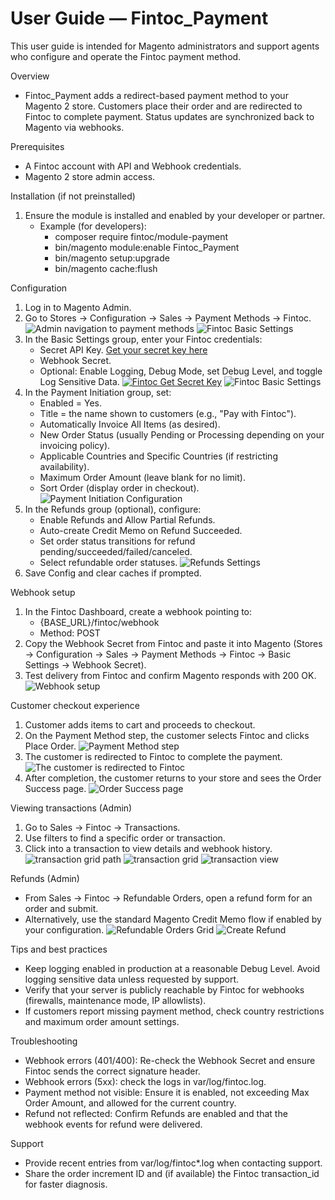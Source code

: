 # User Guide — Fintoc_Payment

This user guide is intended for Magento administrators and support agents who configure and operate the Fintoc payment method.

Overview
- Fintoc_Payment adds a redirect-based payment method to your Magento 2 store. Customers place their order and are redirected to Fintoc to complete payment. Status updates are synchronized back to Magento via webhooks.

Prerequisites
- A Fintoc account with API and Webhook credentials.
- Magento 2 store admin access.

Installation (if not preinstalled)
1) Ensure the module is installed and enabled by your developer or partner.
   - Example (for developers):
     - composer require fintoc/module-payment
     - bin/magento module:enable Fintoc_Payment
     - bin/magento setup:upgrade
     - bin/magento cache:flush

Configuration
1) Log in to Magento Admin.
2) Go to Stores → Configuration → Sales → Payment Methods → Fintoc.
   ![Admin navigation to payment methods](images/admin-navigation.png)
   ![Fintoc Basic Settings](images/admin-navigation-2.png)
3) In the Basic Settings group, enter your Fintoc credentials:
   - Secret API Key. [Get your secret key here](https://dashboard.fintoc.com/api-keys)
   - Webhook Secret.
   - Optional: Enable Logging, Debug Mode, set Debug Level, and toggle Log Sensitive Data.
   [![Fintoc Get Secret Key](images/get-secret-key.png)](https://docs.fintoc.com/docs/api-keys)
   ![Fintoc Basic Settings](images/fintoc-basic-settings.png)
4) In the Payment Initiation group, set:
   - Enabled = Yes.
   - Title = the name shown to customers (e.g., "Pay with Fintoc").
   - Automatically Invoice All Items (as desired).
   - New Order Status (usually Pending or Processing depending on your invoicing policy).
   - Applicable Countries and Specific Countries (if restricting availability).
   - Maximum Order Amount (leave blank for no limit).
   - Sort Order (display order in checkout).
   ![Payment Initiation Configuration](images/fintoc-payment-initiation.png)
5) In the Refunds group (optional), configure:
   - Enable Refunds and Allow Partial Refunds.
   - Auto-create Credit Memo on Refund Succeeded.
   - Set order status transitions for refund pending/succeeded/failed/canceled.
   - Select refundable order statuses.
   ![Refunds Settings](images/fintoc-refunds-settings.png)
6) Save Config and clear caches if prompted.

Webhook setup
1) In the Fintoc Dashboard, create a webhook pointing to:
   - {BASE_URL}/fintoc/webhook
   - Method: POST
2) Copy the Webhook Secret from Fintoc and paste it into Magento (Stores → Configuration → Sales → Payment Methods → Fintoc → Basic Settings → Webhook Secret).
3) Test delivery from Fintoc and confirm Magento responds with 200 OK.
   ![Webhook setup](images/fintoc-get-webhook-secret.png)

Customer checkout experience
1) Customer adds items to cart and proceeds to checkout.
2) On the Payment Method step, the customer selects Fintoc and clicks Place Order.
    ![Payment Method step](images/checkout-select-fintoc.png)
3) The customer is redirected to Fintoc to complete the payment.
   ![The customer is redirected to Fintoc](images/fintoc-redirect-page.png)
4) After completion, the customer returns to your store and sees the Order Success page.
    ![Order Success page](images/order-success-page.png)

Viewing transactions (Admin)
1) Go to Sales → Fintoc → Transactions.
2) Use filters to find a specific order or transaction.
3) Click into a transaction to view details and webhook history.
    ![transaction grid path](images/admin-transactions-grid.png)
    ![transaction grid](images/admin-transactions-grid-2.png)
    ![transaction view](images/admin-transactions-view.png)

Refunds (Admin)
- From Sales → Fintoc → Refundable Orders, open a refund form for an order and submit.
- Alternatively, use the standard Magento Credit Memo flow if enabled by your configuration.
    ![Refundable Orders Grid](images/admin-refundable-orders-grid.png)
    ![Create Refund](images/admin-refund-create.png)

Tips and best practices
- Keep logging enabled in production at a reasonable Debug Level. Avoid logging sensitive data unless requested by support.
- Verify that your server is publicly reachable by Fintoc for webhooks (firewalls, maintenance mode, IP allowlists).
- If customers report missing payment method, check country restrictions and maximum order amount settings.

Troubleshooting
- Webhook errors (401/400): Re-check the Webhook Secret and ensure Fintoc sends the correct signature header.
- Webhook errors (5xx): check the logs in var/log/fintoc.log.
- Payment method not visible: Ensure it is enabled, not exceeding Max Order Amount, and allowed for the current country.
- Refund not reflected: Confirm Refunds are enabled and that the webhook events for refund were delivered.

Support
- Provide recent entries from var/log/fintoc*.log when contacting support.
- Share the order increment ID and (if available) the Fintoc transaction_id for faster diagnosis.
